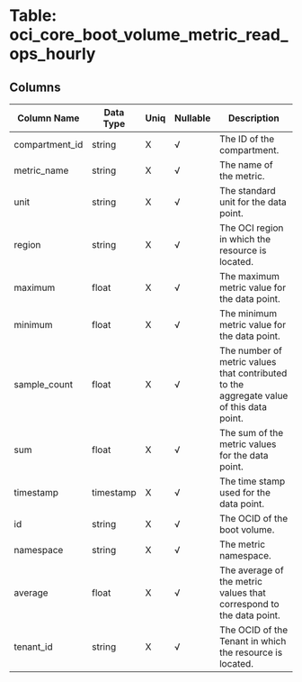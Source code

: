 # Table: oci_core_boot_volume_metric_read_ops_hourly

## Columns 

|  Column Name   |  Data Type  | Uniq | Nullable | Description | 
|  ----  | ----  | ----  | ----  | ---- | 
| compartment_id | string | X | √ | The ID of the compartment. | 
| metric_name | string | X | √ | The name of the metric. | 
| unit | string | X | √ | The standard unit for the data point. | 
| region | string | X | √ | The OCI region in which the resource is located. | 
| maximum | float | X | √ | The maximum metric value for the data point. | 
| minimum | float | X | √ | The minimum metric value for the data point. | 
| sample_count | float | X | √ | The number of metric values that contributed to the aggregate value of this data point. | 
| sum | float | X | √ | The sum of the metric values for the data point. | 
| timestamp | timestamp | X | √ | The time stamp used for the data point. | 
| id | string | X | √ | The OCID of the boot volume. | 
| namespace | string | X | √ | The metric namespace. | 
| average | float | X | √ | The average of the metric values that correspond to the data point. | 
| tenant_id | string | X | √ | The OCID of the Tenant in which the resource is located. | 


